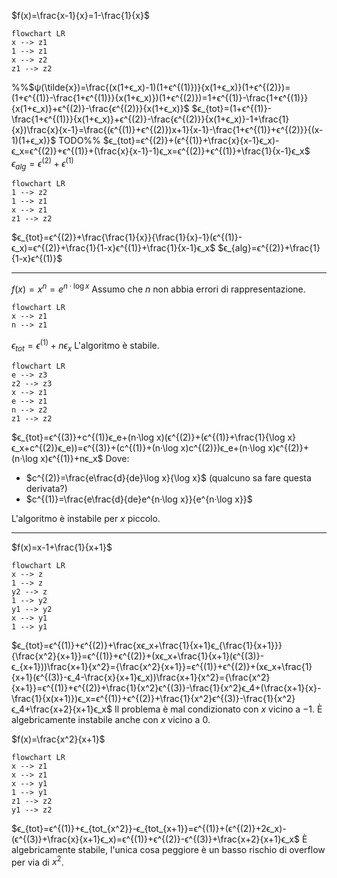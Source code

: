$f(x)=\frac{x-1}{x}=1-\frac{1}{x}$

```mermaid
flowchart LR
x --> z1
1 --> z1
x --> z2
z1 --> z2
```

%%$ψ(\tilde{x})=\frac{(x(1+ϵ_x)-1)(1+ϵ^{(1)})}{x(1+ϵ_x)}(1+ϵ^{(2)})=(1+ϵ^{(1)}-\frac{1+ϵ^{(1)}}{x(1+ϵ_x)})(1+ϵ^{(2)})=1+ϵ^{(1)}-\frac{1+ϵ^{(1)}}{x(1+ϵ_x)}+ϵ^{(2)}-\frac{ϵ^{(2)}}{x(1+ϵ_x)}$
$ϵ_{tot}=(1+ϵ^{(1)}-\frac{1+ϵ^{(1)}}{x(1+ϵ_x)}+ϵ^{(2)}-\frac{ϵ^{(2)}}{x(1+ϵ_x)}-1+\frac{1}{x})\frac{x}{x-1}=\frac{(ϵ^{(1)}+ϵ^{(2)})x+1}{x-1}-\frac{1+ϵ^{(1)}+ϵ^{(2)}}{(x-1)(1+ϵ_x)}$
TODO%%
$ϵ_{tot}=ϵ^{(2)}+(ϵ^{(1)}+\frac{x}{x-1}ϵ_x)-ϵ_x=ϵ^{(2)}+ϵ^{(1)}+(\frac{x}{x-1}-1)ϵ_x=ϵ^{(2)}+ϵ^{(1)}+\frac{1}{x-1}ϵ_x$
$ϵ_{alg}=ϵ^{(2)}+ϵ^{(1)}$


```mermaid
flowchart LR
1 --> z2
1 --> z1
x --> z1
z1 --> z2
```
$ϵ_{tot}=ϵ^{(2)}+\frac{\frac{1}{x}}{\frac{1}{x}-1}(ϵ^{(1)}-ϵ_x)=ϵ^{(2)}+\frac{1}{1-x}ϵ^{(1)}+\frac{1}{x-1}ϵ_x$
$ϵ_{alg}=ϵ^{(2)}+\frac{1}{1-x}ϵ^{(1)}$

---
$f(x)=x^n=e^{n·\log x}$
Assumo che $n$ non abbia errori di rappresentazione.
```mermaid
flowchart LR
x --> z1
n --> z1
```
$ϵ_{tot}=ϵ^{(1)}+nϵ_x$
L'algoritmo è stabile.

```mermaid
flowchart LR
e --> z3
z2 --> z3
x --> z1
e --> z1
n --> z2
z1 --> z2
```
$ϵ_{tot}=ϵ^{(3)}+c^{(1)}ϵ_e+(n·\log x)(ϵ^{(2)}+(ϵ^{(1)}+\frac{1}{\log x}ϵ_x+c^{(2)}ϵ_e))=ϵ^{(3)}+(c^{(1)}+(n·\log x)c^{(2)})ϵ_e+(n·\log x)ϵ^{(2)}+(n·\log x)ϵ^{(1)}+nϵ_x$
Dove:
- $c^{(2)}=\frac{e\frac{d}{de}\log x}{\log x}$ (qualcuno sa fare questa derivata?)
- $c^{(1)}=\frac{e\frac{d}{de}e^{n·\log x}}{e^{n·\log x}}$

L'algoritmo è instabile per $x$ piccolo.

---

$f(x)=x-1+\frac{1}{x+1}$
```mermaid
flowchart LR
x --> z
1 --> z
y2 --> z
1 --> y2
y1 --> y2
x --> y1
1 --> y1
```
$ϵ_{tot}=ϵ^{(1)}+ϵ^{(2)}+\frac{xϵ_x+\frac{1}{x+1}ϵ_{\frac{1}{x+1}}}{\frac{x^2}{x+1}}=ϵ^{(1)}+ϵ^{(2)}+(xϵ_x+\frac{1}{x+1}(ϵ^{(3)}-ϵ_{x+1}))\frac{x+1}{x^2}={\frac{x^2}{x+1}}=ϵ^{(1)}+ϵ^{(2)}+(xϵ_x+\frac{1}{x+1}(ϵ^{(3)}-ϵ_4-\frac{x}{x+1}ϵ_x))\frac{x+1}{x^2}={\frac{x^2}{x+1}}=ϵ^{(1)}+ϵ^{(2)}+\frac{1}{x^2}ϵ^{(3)}-\frac{1}{x^2}ϵ_4+(\frac{x+1}{x}-\frac{1}{x(x+1)})ϵ_x=ϵ^{(1)}+ϵ^{(2)}+\frac{1}{x^2}ϵ^{(3)}-\frac{1}{x^2}ϵ_4+\frac{x+2}{x+1}ϵ_x$
Il problema è mal condizionato con $x$ vicino a $-1$.
È algebricamente instabile anche con $x$ vicino a $0$.

$f(x)=\frac{x^2}{x+1}$

```mermaid
flowchart LR
x --> z1
x --> z1
x --> y1
1 --> y1
z1 --> z2
y1 --> z2
```
$ϵ_{tot}=ϵ^{(1)}+ϵ_{tot_{x^2}}-ϵ_{tot_{x+1}}=ϵ^{(1)}+(ϵ^{(2)}+2ϵ_x)-(ϵ^{(3)}+\frac{x}{x+1}ϵ_x)=ϵ^{(1)}+ϵ^{(2)}-ϵ^{(3)}+\frac{x+2}{x+1}ϵ_x$
È algebricamente stabile, l'unica cosa peggiore è un basso rischio di overflow per via di $x^2$.
